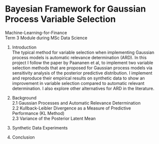 # Bayesian Framework for Gaussian Process Variable Selection 
Machine-Learning-for-Finance <br/>
Term 3 Module during MSc Data Science


1. Introduction<br/>
The typical method for variable selection when implementing Gaussian process models is automatic relevance determination (ARD). In this project I follow the paper by Paananen et al, to implement two variable selection methods that are proposed for Gaussian process models via sensitivity analysis of the posterior predictive distribution. I implement and reproduce their empirical results on synthetic data to show an improvement in variable selection compared to automatic relevant determination. I also explore other alternatives for ARD in the literature.

2. Background<br/>
2.1 Gaussian Processes and Automatic Relevance Determination<br/>
2.2 Kullback-Leibler Divergence as a Measure of Predictive Performance (KL Method)<br/>
2.3 Variance of the Posterior Latent Mean<br/>

3. Synthetic Data Experiments<br/>

4. Conclusion

